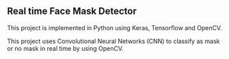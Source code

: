<h2> Real time Face Mask Detector </h2>
<p> This project is implemented in Python using Keras, Tensorflow and OpenCV. </p>
<p> This project uses Convolutional Neural Networks (CNN) to classify as mask or no mask in real time by using OpenCV. </p>



